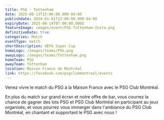 ```yaml
---
title: PSG - Tottenham
date: 2025-08-13T15:00:00.000-04:00
publishdate: 2024-01-01T12:00:00.000-04:00
expiryDate: 2025-08-14T07:00:00.000Z
featureImage: images/event/PSG-Tottenham-Insta.png
definitiveDate: true
categories: Match
eventType: match
shortDescription: UEFA Super Cup
homeLogo: /images/teams/PSG.png
awayLogo: /images/teams/Tottenham.png
homeTeam: PSG
awayTeam: Tottenham
location: Maison France de Montréal
link: https://facebook.com/psgclubmontreal/events
---
```


Venez vivre le match du PSG à la Maison France avec le PSG Club Montréal.

En plus du match sur grand écran et notre offre de bar, vous courrez la chance de gagner des lots PSG et PSG Club Montréal en participant au jeux organisés, et vous pourrez vous immerger dans l'ambiance du PSG Club Montréal, en chantant et supportant le PSG avec nous !
